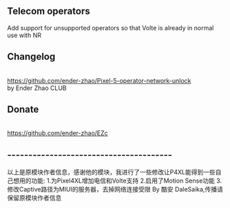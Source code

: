 ## Telecom operators

Add support for unsupported operators so that Volte is already in normal use with NR

## Changelog
<br>https://github.com/ender-zhao/Pixel-5-operator-network-unlock
<br> by Ender Zhao CLUB

## Donate

<br>https://github.com/ender-zhao/EZc

## ---------------------------------------

以上是原模块作者信息，感谢他的模块，我进行了一些修改让P4XL能得到一些自己想用的功能:
1.为Pixel4XL增加电信和Volte支持
2.启用了Motion Sense功能
3.修改Captive路径为MIUI的服务器，去掉网络连接受限
By 酷安 DaleSaika,传播请保留原模块作者信息
